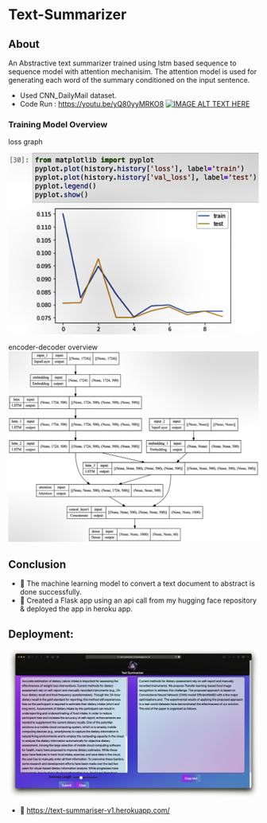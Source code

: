 # Text-Summarizer
## About

An Abstractive text summarizer trained using lstm based sequence to sequence model with attention mechanisim. The attention model is used for generating each word of the summary conditioned on the input sentence.

- Used CNN_DailyMail dataset.
- Code Run : https://youtu.be/yQ80yyMRKO8
[![IMAGE ALT TEXT HERE](https://i.ytimg.com/vi/LFZBA99NOpU/hqdefault.jpg?sqp=-oaymwEiCKgBEF5IWvKriqkDFQgBFQAAAAAYASUAAMhCPQCAokN4AQ==&rs=AOn4CLCQacvrk4iyXIEhzufcyLKd9ZWHlQ)](https://www.youtube.com/watch?v=LFZBA99NOpU)

### Training Model Overview

loss graph

![Output](./model/train_log.jpeg "loss overview")

encoder-decoder overview
![Output1](./model/model_plot.jpeg "model overview")

## Conclusion
- 🫶  The machine learning model to convert a text document to abstract is done successfully.
- 🫶  Created a Flask app using an api call from my hugging face repository & deployed the app in heroku app.

## Deployment:
![Output2](./deployment/static/images/SS1.jpeg "deployment")
- 🫶  https://text-summariser-v1.herokuapp.com/
